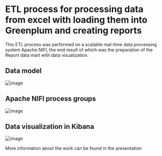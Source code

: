 # ETL process for processing data from excel with loading them into Greenplum and creating reports

This ETL process was performed on a scalable real-time data processing system Apache NIFI, 
the end result of which was the preparation of the Report data mart with data visualization.

## Data model

![image](https://user-images.githubusercontent.com/89353523/169523269-b43cb893-8933-479e-8692-e3cb5fcca5c2.png)

## Apache NIFI process groups

![image](https://user-images.githubusercontent.com/89353523/169523341-b9f51e9d-7466-4875-80d2-a8b63ffd84a2.png)

## Data visualization in Kibana

![image](https://user-images.githubusercontent.com/89353523/169523459-614f7815-ad45-40dc-9347-1ef8f10c4a05.png)

More information about the work can be found in the presentation

